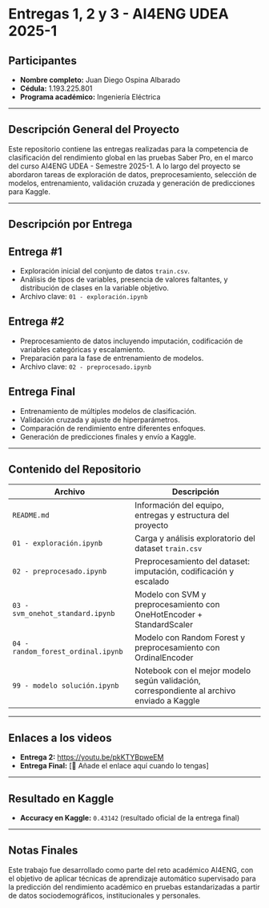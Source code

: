 # Entregas 1, 2 y 3 - AI4ENG UDEA 2025-1

## Participantes
- **Nombre completo:** Juan Diego Ospina Albarado  
- **Cédula:** 1.193.225.801  
- **Programa académico:** Ingeniería Eléctrica

---

## Descripción General del Proyecto

Este repositorio contiene las entregas realizadas para la competencia de clasificación del rendimiento global en las pruebas Saber Pro, en el marco del curso AI4ENG UDEA - Semestre 2025-1. A lo largo del proyecto se abordaron tareas de exploración de datos, preprocesamiento, selección de modelos, entrenamiento, validación cruzada y generación de predicciones para Kaggle.

---

## Descripción por Entrega

## Entrega #1
- Exploración inicial del conjunto de datos `train.csv`.
- Análisis de tipos de variables, presencia de valores faltantes, y distribución de clases en la variable objetivo.
- Archivo clave: `01 - exploración.ipynb`

## Entrega #2
- Preprocesamiento de datos incluyendo imputación, codificación de variables categóricas y escalamiento.
- Preparación para la fase de entrenamiento de modelos.
- Archivo clave: `02 - preprocesado.ipynb`

## Entrega Final
- Entrenamiento de múltiples modelos de clasificación.
- Validación cruzada y ajuste de hiperparámetros.
- Comparación de rendimiento entre diferentes enfoques.
- Generación de predicciones finales y envío a Kaggle.

---

## Contenido del Repositorio

| Archivo | Descripción |
|--------|-------------|
| `README.md` | Información del equipo, entregas y estructura del proyecto |
| `01 - exploración.ipynb` | Carga y análisis exploratorio del dataset `train.csv` |
| `02 - preprocesado.ipynb` | Preprocesamiento del dataset: imputación, codificación y escalado |
| `03 - svm_onehot_standard.ipynb` | Modelo con SVM y preprocesamiento con OneHotEncoder + StandardScaler |
| `04 - random_forest_ordinal.ipynb` | Modelo con Random Forest y preprocesamiento con OrdinalEncoder |
| `99 - modelo solución.ipynb` | Notebook con el mejor modelo según validación, correspondiente al archivo enviado a Kaggle |

---

## Enlaces a los videos

- **Entrega 2:** https://youtu.be/pkKTYBpweEM  
- **Entrega Final:** [🔗 Añade el enlace aquí cuando lo tengas]

---

## Resultado en Kaggle

- **Accuracy en Kaggle:** `0.43142` (resultado oficial de la entrega final)

---

## Notas Finales

Este trabajo fue desarrollado como parte del reto académico AI4ENG, con el objetivo de aplicar técnicas de aprendizaje automático supervisado para la predicción del rendimiento académico en pruebas estandarizadas a partir de datos sociodemográficos, institucionales y personales.

